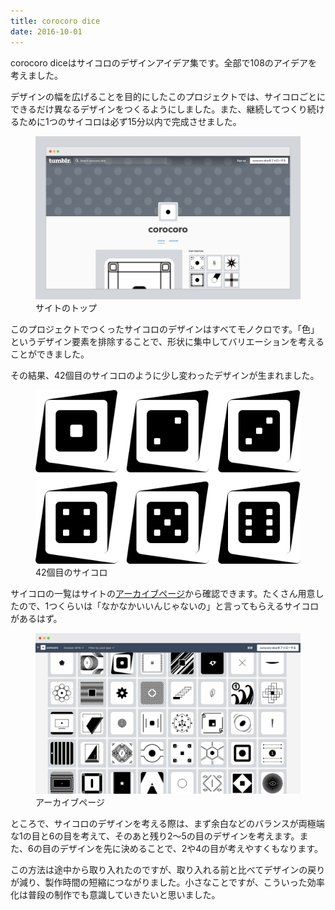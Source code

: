 ```yaml
---
title: corocoro dice
date: 2016-10-01
---
```


<p>corocoro diceはサイコロのデザインアイデア集です。全部で108のアイデアを考えました。</p>
<p>デザインの幅を広げることを目的にしたこのプロジェクトでは、サイコロごとにできるだけ異なるデザインをつくるようにしました。また、継続してつくり続けるために1つのサイコロは必ず15分以内で完成させました。</p>
<figure class="figure">
  <div class="figure__image figure__image--fullwidth"><img alt="" class="figure__image__src" src="./2016-10-corocoro-dice/site.png"></div>
  <figcaption class="figure__caption">サイトのトップ</figcaption>
</figure>
<p>このプロジェクトでつくったサイコロのデザインはすべてモノクロです。「色」というデザイン要素を排除することで、形状に集中してバリエーションを考えることができました。</p>
<p>その結果、42個目のサイコロのように少し変わったデザインが生まれました。</p>
<figure class="figure">
  <div class="figure__image--skelton"><img alt="" class="figure__image__src" src="./2016-10-corocoro-dice/dice.png"></div>
  <figcaption class="figure__caption">42個目のサイコロ</figcaption>
</figure>
<p>サイコロの一覧はサイトの<a href="https://corocoro-dice.tumblr.com/archive">アーカイブページ</a>から確認できます。たくさん用意したので、1つくらいは「なかなかいいんじゃないの」と言ってもらえるサイコロがあるはず。</p>
<figure class="figure">
  <div class="figure__image"><img alt="" class="figure__image__src" src="./2016-10-corocoro-dice/site-archive.png"></div>
  <figcaption class="figure__caption">アーカイブページ</figcaption>
</figure>
<p>ところで、サイコロのデザインを考える際は、まず余白などのバランスが両極端な1の目と6の目を考えて、そのあと残り2〜5の目のデザインを考えます。また、6の目のデザインを先に決めることで、2や4の目が考えやすくもなります。</p>
<p>この方法は途中から取り入れたのですが、取り入れる前と比べてデザインの戻りが減り、製作時間の短縮につながりました。小さなことですが、こういった効率化は普段の制作でも意識していきたいと思いました。</p>
